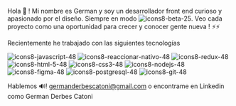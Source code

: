 Hola 👋  ! Mi nombre es German y soy un desarrollador front end curioso y apasionado por el diseño. Siempre en modo ![icons8-beta-25](https://user-images.githubusercontent.com/70720945/123649492-2bb7d680-d800-11eb-853c-9f57ad5f26e2.png). Veo cada proyecto como una oportunidad para crecer y conocer gente nueva ! ⚡⚡

Recientemente he trabajado con las siguientes tecnologías

![icons8-javascript-48](https://user-images.githubusercontent.com/70720945/123646661-ccf15d80-d7fd-11eb-845a-6851d61c1b5e.png)
![icons8-reaccionar-nativo-48](https://user-images.githubusercontent.com/70720945/123645918-21e0a400-d7fd-11eb-80b0-132ee61b56c3.png)
![icons8-redux-48](https://user-images.githubusercontent.com/70720945/123646334-7e43c380-d7fd-11eb-89cd-8ce48863ad09.png)
![icons8-html-5-48](https://user-images.githubusercontent.com/70720945/123646354-826fe100-d7fd-11eb-9f6b-517aa9254d20.png)
![icons8-css3-48](https://user-images.githubusercontent.com/70720945/123646371-869bfe80-d7fd-11eb-886e-18873aad4a43.png)
![icons8-nodejs-48](https://user-images.githubusercontent.com/70720945/123646790-e72b3b80-d7fd-11eb-88ab-631eb8029064.png)
![icons8-figma-48](https://user-images.githubusercontent.com/70720945/123646979-13df5300-d7fe-11eb-8abd-e17fcc91657e.png)
![icons8-postgresql-48](https://user-images.githubusercontent.com/70720945/123647296-599c1b80-d7fe-11eb-9315-677bdc571055.png)
![icons8-git-48](https://user-images.githubusercontent.com/70720945/123652188-75a1bc00-d802-11eb-980b-9d0adda21107.png)

Hablemos 🔊! germanderbescatoni@gmail.com o encontrame en Linkedin como German Derbes Catoni




